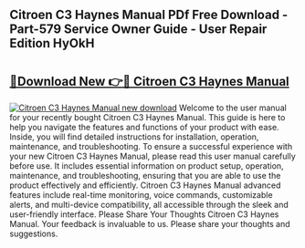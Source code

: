 ## Citroen C3 Haynes Manual PDf Free Download - Part-579 Service Owner Guide - User Repair Edition HyOkH

# <h2><a href="http://cf24243.oget.top/?id=Citroen+C3+Haynes+Manual">🔗Download New 👉🔴 Citroen C3 Haynes Manual</a></h2>

[![Citroen C3 Haynes Manual new download](https://i.imgur.com/5g1atiW.png)](http://cf24243.oget.top/?id=Citroen+C3+Haynes+Manual)
Welcome to the user manual for your recently bought Citroen C3 Haynes Manual. This guide is here to help you navigate the features and functions of your product with ease. Inside, you will find detailed instructions for installation, operation, maintenance, and troubleshooting. To ensure a successful experience with your new Citroen C3 Haynes Manual, please read this user manual carefully before use. It includes essential information on product setup, operation, maintenance, and troubleshooting, ensuring that you are able to use the product effectively and efficiently. Citroen C3 Haynes Manual advanced features include real-time monitoring, voice commands, customizable alerts, and multi-device compatibility, all accessible through the sleek and user-friendly interface. Please Share Your Thoughts Citroen C3 Haynes Manual. Your feedback is invaluable to us. Please share your thoughts and suggestions.
